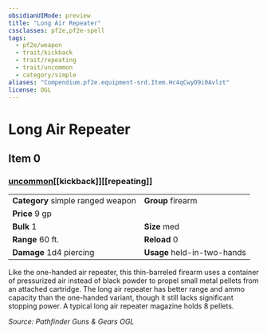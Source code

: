 ```yaml
---
obsidianUIMode: preview
title: "Long Air Repeater"
cssclasses: pf2e,pf2e-spell
tags:
  - pf2e/weapon
  - trait/kickback
  - trait/repeating
  - trait/uncommon
  - category/simple
aliases: "Compendium.pf2e.equipment-srd.Item.Hc4qCwyO9i0Avlzt"
license: OGL
---
```

# Long Air Repeater
## Item 0
### [uncommon](uncommon "Uncommon Rarity Trait")[[kickback]][[repeating]]

|  |  |
| -- | -- |
| **Category** simple ranged weapon | **Group** firearm |
| **Price** 9 gp |  |
| **Bulk** 1 | **Size** med |
|**Range** 60 ft.| **Reload** 0|
| **Damage** 1d4 piercing  | **Usage** held-in-two-hands |



Like the one-handed air repeater, this thin-barreled firearm uses a container of pressurized air instead of black powder to propel small metal pellets from an attached cartridge. The long air repeater has better range and ammo capacity than the one-handed variant, though it still lacks significant stopping power. A typical long air repeater magazine holds 8 pellets.

*Source: Pathfinder Guns & Gears*
*OGL*
